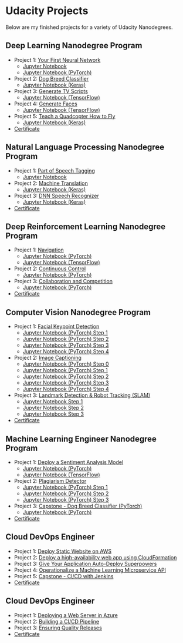 # Udacity Projects
Below are my finished projects for a variety of Udacity Nanodegrees.

## Deep Learning Nanodegree Program
* Project 1: [Your First Neural Network](https://github.com/zhulingchen/deep-learning/tree/master/first-neural-network)
    * [Jupyter Notebook](https://nbviewer.jupyter.org/github/zhulingchen/deep-learning/blob/master/first-neural-network/Your_first_neural_network.ipynb)
    * [Jupyter Notebook (PyTorch)](https://nbviewer.jupyter.org/github/zhulingchen/deep-learning/blob/master/first-neural-network/Your_first_neural_network_PyTorch.ipynb)
* Project 2: [Dog Breed Classifier](https://github.com/zhulingchen/dog-project)
    * [Jupyter Notebook (Keras)](https://nbviewer.jupyter.org/github/zhulingchen/dog-project/blob/master/dog_app.ipynb)
* Project 3: [Generate TV Scripts](https://github.com/zhulingchen/deep-learning/tree/master/tv-script-generation)
    * [Jupyter Notebook (TensorFlow)](https://nbviewer.jupyter.org/github/zhulingchen/deep-learning/blob/master/tv-script-generation/dlnd_tv_script_generation.ipynb)
* Project 4: [Generate Faces](https://github.com/zhulingchen/deep-learning/tree/master/face_generation)
    * [Jupyter Notebook (TensorFlow)](https://nbviewer.jupyter.org/github/zhulingchen/deep-learning/blob/master/face_generation/dlnd_face_generation.ipynb)
* Project 5: [Teach a Quadcopter How to Fly](https://github.com/zhulingchen/RL-Quadcopter-2)
    * [Jupyter Notebook (Keras)](https://nbviewer.jupyter.org/github/zhulingchen/RL-Quadcopter-2/blob/master/Quadcopter_Project.ipynb)
* [Certificate](certificates/deep_learning.pdf)

## Natural Language Processing Nanodegree Program
* Project 1: [Part of Speech Tagging](https://github.com/zhulingchen/hmm-tagger)
    * [Jupyter Notebook](https://nbviewer.jupyter.org/github/zhulingchen/hmm-tagger/blob/master/HMM%20Tagger.ipynb)
* Project 2: [Machine Translation](https://github.com/zhulingchen/aind2-nlp-capstone)
    * [Jupyter Notebook (Keras)](https://nbviewer.jupyter.org/github/zhulingchen/aind2-nlp-capstone/blob/master/machine_translation.ipynb)
* Project 3: [DNN Speech Recognizer](https://github.com/zhulingchen/AIND-VUI-Capstone)
    * [Jupyter Notebook (Keras)](https://nbviewer.jupyter.org/github/zhulingchen/AIND-VUI-Capstone/blob/master/vui_notebook.ipynb)
* [Certificate](certificates/natural_language_processing.pdf)

## Deep Reinforcement Learning Nanodegree Program
* Project 1: [Navigation](https://github.com/zhulingchen/deep-reinforcement-learning/tree/master/p1_navigation)
    * [Jupyter Notebook (PyTorch)](https://nbviewer.jupyter.org/github/zhulingchen/deep-reinforcement-learning/blob/master/p1_navigation/Navigation.ipynb)
    * [Jupyter Notebook (TensorFlow)](https://nbviewer.jupyter.org/github/zhulingchen/deep-reinforcement-learning/blob/master/p1_navigation/Navigation_tf.ipynb)
* Project 2: [Continuous Control](https://github.com/zhulingchen/deep-reinforcement-learning/tree/master/p2_continuous-control)
    * [Jupyter Notebook (PyTorch)](https://nbviewer.jupyter.org/github/zhulingchen/deep-reinforcement-learning/blob/master/p2_continuous-control/Continuous_Control.ipynb)
* Project 3: [Collaboration and Competition](https://github.com/zhulingchen/deep-reinforcement-learning/tree/master/p3_collab-compet)
    * [Jupyter Notebook (PyTorch)](https://github.com/zhulingchen/deep-reinforcement-learning/blob/master/p3_collab-compet/Tennis.ipynb)
* [Certificate](certificates/deep_reinforcement_learning.pdf)

## Computer Vision Nanodegree Program
* Project 1: [Facial Keypoint Detection](https://github.com/zhulingchen/P1_Facial_Keypoints)
    * [Jupyter Notebook (PyTorch) Step 1](https://nbviewer.jupyter.org/github/zhulingchen/P1_Facial_Keypoints/blob/master/1.%20Load%20and%20Visualize%20Data.ipynb)
    * [Jupyter Notebook (PyTorch) Step 2](https://nbviewer.jupyter.org/github/zhulingchen/P1_Facial_Keypoints/blob/master/2.%20Define%20the%20Network%20Architecture.ipynb)
    * [Jupyter Notebook (PyTorch) Step 3](https://nbviewer.jupyter.org/github/zhulingchen/P1_Facial_Keypoints/blob/master/3.%20Facial%20Keypoint%20Detection%2C%20Complete%20Pipeline.ipynb)
    * [Jupyter Notebook (PyTorch) Step 4](https://nbviewer.jupyter.org/github/zhulingchen/P1_Facial_Keypoints/blob/master/4.%20Fun%20with%20Keypoints.ipynb)
* Project 2: [Image Captioning](https://github.com/zhulingchen/CVND---Image-Captioning-Project)
    * [Jupyter Notebook (PyTorch) Step 0](https://nbviewer.jupyter.org/github/zhulingchen/CVND---Image-Captioning-Project/blob/master/0_Dataset.ipynb)
    * [Jupyter Notebook (PyTorch) Step 1](https://nbviewer.jupyter.org/github/zhulingchen/CVND---Image-Captioning-Project/blob/master/1_Preliminaries.ipynb)
    * [Jupyter Notebook (PyTorch) Step 2](https://nbviewer.jupyter.org/github/zhulingchen/CVND---Image-Captioning-Project/blob/master/2_Training.ipynb)
    * [Jupyter Notebook (PyTorch) Step 3](https://nbviewer.jupyter.org/github/zhulingchen/CVND---Image-Captioning-Project/blob/master/3_Inference.ipynb)
    * [Jupyter Notebook (PyTorch) Step 4](https://nbviewer.jupyter.org/github/zhulingchen/CVND---Image-Captioning-Project/blob/master/4_Zip%20Your%20Project%20Files%20and%20Submit.ipynb)
* Project 3: [Landmark Detection & Robot Tracking (SLAM)](https://github.com/zhulingchen/P3_Implement_SLAM)
    * [Jupyter Notebook Step 1](https://nbviewer.jupyter.org/github/zhulingchen/P3_Implement_SLAM/blob/master/1.%20Robot%20Moving%20and%20Sensing.ipynb)
    * [Jupyter Notebook Step 2](https://nbviewer.jupyter.org/github/zhulingchen/P3_Implement_SLAM/blob/master/2.%20Omega%20and%20Xi%2C%20Constraints.ipynb)
    * [Jupyter Notebook Step 3](https://nbviewer.jupyter.org/github/zhulingchen/P3_Implement_SLAM/blob/master/3.%20Landmark%20Detection%20and%20Tracking.ipynb)
* [Certificate](certificates/computer_vision.pdf)

## Machine Learning Engineer Nanodegree Program
* Project 1: [Deploy a Sentiment Analysis Model](https://github.com/zhulingchen/sagemaker-deployment)
    * [Jupyter Notebook (PyTorch)](https://nbviewer.jupyter.org/github/zhulingchen/sagemaker-deployment/blob/master/Project_PyTorch/SageMaker%20Project.ipynb)
    * [Jupyter Notebook (TensorFlow)](https://nbviewer.jupyter.org/github/zhulingchen/sagemaker-deployment/blob/master/Project_TF2/SageMaker%20Project.ipynb)
* Project 2: [Plagiarism Detector](https://github.com/zhulingchen/ML_SageMaker_Studies/tree/master/Project_Plagiarism_Detection)
    * [Jupyter Notebook (PyTorch) Step 1](https://nbviewer.jupyter.org/github/zhulingchen/ML_SageMaker_Studies/blob/master/Project_Plagiarism_Detection/1_Data_Exploration.ipynb)
    * [Jupyter Notebook (PyTorch) Step 2](https://nbviewer.jupyter.org/github/zhulingchen/ML_SageMaker_Studies/blob/master/Project_Plagiarism_Detection/2_Plagiarism_Feature_Engineering.ipynb)
    * [Jupyter Notebook (PyTorch) Step 3](https://nbviewer.jupyter.org/github/zhulingchen/ML_SageMaker_Studies/blob/master/Project_Plagiarism_Detection/3_Training_a_Model.ipynb)
* Project 3: [Capstone - Dog Breed Classifier (PyTorch)](https://github.com/zhulingchen/deep-learning-v2-pytorch/tree/master/project-dog-classification)
    * [Jupyter Notebook (PyTorch)](https://nbviewer.jupyter.org/github/zhulingchen/deep-learning-v2-pytorch/blob/master/project-dog-classification/dog_app.ipynb)
* [Certificate](certificates/machine_learning_engineer.pdf)

## Cloud DevOps Engineer
* Project 1: [Deploy Static Website on AWS](https://github.com/zhulingchen/Udacity-Cloud-DevOps-Engineer-Nanodegree-Project-1)
* Project 2: [Deploy a high-availability web app using CloudFormation](https://github.com/zhulingchen/Udacity-Cloud-DevOps-Engineer-Nanodegree-Project-2)
* Project 3: [Give Your Application Auto-Deploy Superpowers](https://github.com/zhulingchen/cdond-c3-projectstarter)
* Project 4: [Operationalize a Machine Learning Microservice API](https://github.com/zhulingchen/DevOps_Microservices)
* Project 5: [Capstone - CI/CD with Jenkins](https://github.com/zhulingchen/Udacity-Cloud-DevOps-Engineer-Nanodegree-Capstone)
* [Certificate](certificates/cloud_devops_engineer.pdf)

## Cloud DevOps Engineer
* Project 1: [Deploying a Web Server in Azure](https://github.com/zhulingchen/nd082-Azure-Cloud-DevOps-Starter-Code/tree/master/C1-Azure%20Infrastructure%20Operations/project/starter_files)
* Project 2: [Building a CI/CD Pipeline](https://github.com/zhulingchen/nd082-Azure-Cloud-DevOps-Starter-Code/tree/master/C2-Agile%20Development%20with%20Azure/project/starter_files/flask-sklearn)
* Project 3: [Ensuring Quality Releases](https://github.com/zhulingchen/Azure-Cloud-DevOps-Ensuring-Quality-Releases)
* [Certificate](certificates/devops_engineer_azure.pdf)